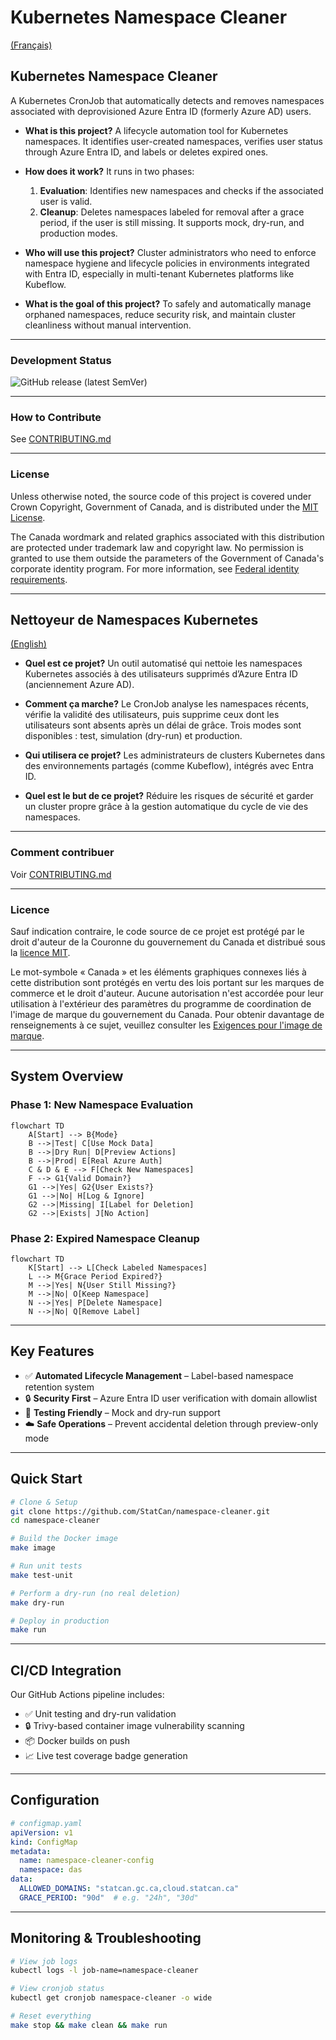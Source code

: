 # Kubernetes Namespace Cleaner

[(Français)](#nettoyeur-de-namespaces-kubernetes)

## Kubernetes Namespace Cleaner

A Kubernetes CronJob that automatically detects and removes namespaces associated with deprovisioned Azure Entra ID (formerly Azure AD) users.

* **What is this project?**
  A lifecycle automation tool for Kubernetes namespaces. It identifies user-created namespaces, verifies user status through Azure Entra ID, and labels or deletes expired ones.

* **How does it work?**
  It runs in two phases:

  1. **Evaluation**: Identifies new namespaces and checks if the associated user is valid.
  2. **Cleanup**: Deletes namespaces labeled for removal after a grace period, if the user is still missing.
     It supports mock, dry-run, and production modes.

* **Who will use this project?**
  Cluster administrators who need to enforce namespace hygiene and lifecycle policies in environments integrated with Entra ID, especially in multi-tenant Kubernetes platforms like Kubeflow.

* **What is the goal of this project?**
  To safely and automatically manage orphaned namespaces, reduce security risk, and maintain cluster cleanliness without manual intervention.

---

### Development Status

![GitHub release (latest SemVer)](https://img.shields.io/github/v/release/StatCan/namespace-cleaner)

---

### How to Contribute

See [CONTRIBUTING.md](CONTRIBUTING.md)

---

### License

Unless otherwise noted, the source code of this project is covered under Crown Copyright, Government of Canada, and is distributed under the [MIT License](LICENSE).

The Canada wordmark and related graphics associated with this distribution are protected under trademark law and copyright law. No permission is granted to use them outside the parameters of the Government of Canada's corporate identity program. For more information, see [Federal identity requirements](https://www.canada.ca/en/treasury-board-secretariat/topics/government-communications/federal-identity-requirements.html).

---

## Nettoyeur de Namespaces Kubernetes

[(English)](#kubernetes-namespace-cleaner)

* **Quel est ce projet?**
  Un outil automatisé qui nettoie les namespaces Kubernetes associés à des utilisateurs supprimés d’Azure Entra ID (anciennement Azure AD).

* **Comment ça marche?**
  Le CronJob analyse les namespaces récents, vérifie la validité des utilisateurs, puis supprime ceux dont les utilisateurs sont absents après un délai de grâce. Trois modes sont disponibles : test, simulation (dry-run) et production.

* **Qui utilisera ce projet?**
  Les administrateurs de clusters Kubernetes dans des environnements partagés (comme Kubeflow), intégrés avec Entra ID.

* **Quel est le but de ce projet?**
  Réduire les risques de sécurité et garder un cluster propre grâce à la gestion automatique du cycle de vie des namespaces.

---

### Comment contribuer

Voir [CONTRIBUTING.md](CONTRIBUTING.md)

---

### Licence

Sauf indication contraire, le code source de ce projet est protégé par le droit d'auteur de la Couronne du gouvernement du Canada et distribué sous la [licence MIT](LICENSE).

Le mot-symbole « Canada » et les éléments graphiques connexes liés à cette distribution sont protégés en vertu des lois portant sur les marques de commerce et le droit d'auteur. Aucune autorisation n'est accordée pour leur utilisation à l'extérieur des paramètres du programme de coordination de l'image de marque du gouvernement du Canada. Pour obtenir davantage de renseignements à ce sujet, veuillez consulter les [Exigences pour l'image de marque](https://www.canada.ca/fr/secretariat-conseil-tresor/sujets/communications-gouvernementales/exigences-image-marque.html).

---

## System Overview

### Phase 1: New Namespace Evaluation

```mermaid
flowchart TD
    A[Start] --> B{Mode}
    B -->|Test| C[Use Mock Data]
    B -->|Dry Run| D[Preview Actions]
    B -->|Prod| E[Real Azure Auth]
    C & D & E --> F[Check New Namespaces]
    F --> G1{Valid Domain?}
    G1 -->|Yes| G2{User Exists?}
    G1 -->|No| H[Log & Ignore]
    G2 -->|Missing| I[Label for Deletion]
    G2 -->|Exists| J[No Action]
```

### Phase 2: Expired Namespace Cleanup

```mermaid
flowchart TD
    K[Start] --> L[Check Labeled Namespaces]
    L --> M{Grace Period Expired?}
    M -->|Yes| N{User Still Missing?}
    M -->|No| O[Keep Namespace]
    N -->|Yes| P[Delete Namespace]
    N -->|No| Q[Remove Label]
```

---

## Key Features

* ✅ **Automated Lifecycle Management** – Label-based namespace retention system
* 🔒 **Security First** – Azure Entra ID user verification with domain allowlist
* 🧪 **Testing Friendly** – Mock and dry-run support
* ☁️ **Safe Operations** – Prevent accidental deletion through preview-only mode

---

## Quick Start

```bash
# Clone & Setup
git clone https://github.com/StatCan/namespace-cleaner.git
cd namespace-cleaner

# Build the Docker image
make image

# Run unit tests
make test-unit

# Perform a dry-run (no real deletion)
make dry-run

# Deploy in production
make run
```

---

## CI/CD Integration

Our GitHub Actions pipeline includes:

* ✅ Unit testing and dry-run validation
* 🔒 Trivy-based container image vulnerability scanning
* 📦 Docker builds on push
* 📈 Live test coverage badge generation

---

## Configuration

```yaml
# configmap.yaml
apiVersion: v1
kind: ConfigMap
metadata:
  name: namespace-cleaner-config
  namespace: das
data:
  ALLOWED_DOMAINS: "statcan.gc.ca,cloud.statcan.ca"
  GRACE_PERIOD: "90d"  # e.g. "24h", "30d"
```

---

## Monitoring & Troubleshooting

```bash
# View job logs
kubectl logs -l job-name=namespace-cleaner

# View cronjob status
kubectl get cronjob namespace-cleaner -o wide

# Reset everything
make stop && make clean && make run
```